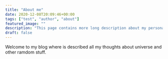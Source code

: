 ```yaml
---
title: "About me"
date: 2020-12-08T20:09:46+00:00
tags: ["test", "author", "about"]
featured_image: ""
description: "This page contains more long description about my personality"
draft: false
---
```


Welcome to my blog where is described all my thoughts about universe and other
ramdom stuff.
